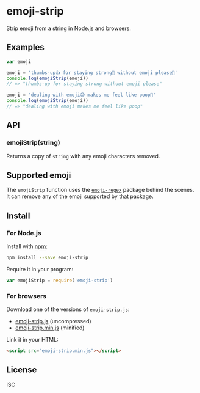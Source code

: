 emoji-strip
===========

Strip emoji from a string in Node.js and browsers.


Examples
--------

```js
var emoji

emoji = 'thumbs-up👍 for staying strong💪 without emoji please🙏'
console.log(emojiStrip(emoji))
// => "thumbs-up for staying strong without emoji please"

emoji = 'dealing with emoji😡 makes me feel like poop💩'
console.log(emojiStrip(emoji))
// => "dealing with emoji makes me feel like poop"
```


API
---

### emojiStrip(string) ###

Returns a copy of `string` with any emoji characters removed.


Supported emoji
---------------

The `emojiStrip` function uses the [`emoji-regex`](https://www.npmjs.org/package/emoji-regex) package behind the scenes. It can remove any of the emoji supported by that package.


Install
-------

### For Node.js ###

Install with [npm](https://www.npmjs.org/):
```bash
npm install --save emoji-strip
```

Require it in your program:
```js
var emojiStrip = require('emoji-strip')
```

### For browsers ###

Download one of the versions of `emoji-strip.js`:
- [emoji-strip.js](https://raw.githubusercontent.com/khalifenizar/emoji-strip/master/dist/emoji-strip.js) (uncompressed)
- [emoji-strip.min.js](https://raw.githubusercontent.com/khalifenizar/emoji-strip/master/dist/emoji-strip.min.js) (minified)

Link it in your HTML:
```html
<script src="emoji-strip.min.js"></script>
```


License
-------

ISC
